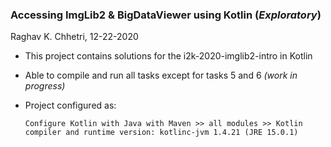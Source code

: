 ### Accessing ImgLib2 & BigDataViewer using Kotlin (*Exploratory*)
Raghav K. Chhetri, 12-22-2020

- This project contains solutions for the i2k-2020-imglib2-intro in Kotlin

- Able to compile and run all tasks except for tasks 5 and 6 *(work in progress)* 

- Project configured as:
  ```
  Configure Kotlin with Java with Maven >> all modules >> Kotlin compiler and runtime version: kotlinc-jvm 1.4.21 (JRE 15.0.1)
  ```
